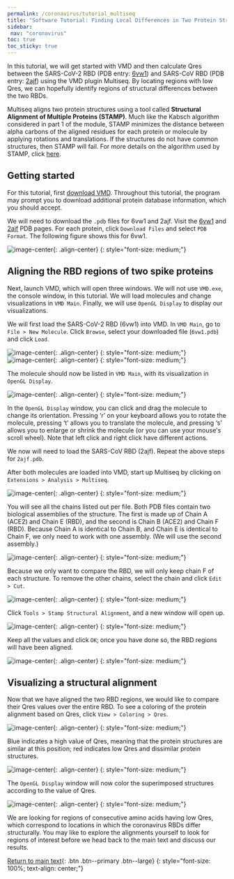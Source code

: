 ```yaml
---
permalink: /coronavirus/tutorial_multiseq
title: "Software Tutorial: Finding Local Differences in Two Protein Structures"
sidebar:
 nav: "coronavirus"
toc: true
toc_sticky: true
---
```


In this tutorial, we will get started with VMD and then calculate Qres between the SARS-CoV-2 RBD (PDB entry: <a href="https://www.rcsb.org/structure/6vw1" target="_blank">6vw1</a>) and SARS-CoV RBD (PDB entry: <a href="https://www.rcsb.org/structure/2ajf" target="_blank">2ajf</a>) using the VMD plugin Multiseq. By locating regions with low Qres, we can hopefully identify regions of structural differences between the two RBDs.

Multiseq aligns two protein structures using a tool called **Structural Alignment of Multiple Proteins (STAMP)**. Much like the Kabsch algorithm considered in part 1 of the module, STAMP minimizes the distance between alpha carbons of the aligned residues for each protein or molecule by applying rotations and translations. If the structures do not have common structures, then STAMP will fail. For more details on the algorithm used by STAMP, click <a href="http://www.compbio.dundee.ac.uk/manuals/stamp.4.4/stamp.pdf" target="_blank">here</a>.

## Getting started

For this tutorial, first <a href="https://www.ks.uiuc.edu/Development/Download/download.cgi?PackageName=VMD" target="_blank">download VMD</a>. Throughout this tutorial, the program may prompt you to download additional protein database information, which you should accept.

We will need to download the `.pdb` files for 6vw1 and 2ajf. Visit the <a href="https://www.rcsb.org/structure/6vw1" target="_blank">6vw1</a> and <a href="https://www.rcsb.org/structure/2ajf" target="_blank">2ajf</a> PDB pages. For each protein,  click `Download Files` and select `PDB Format`. The following figure shows this for 6vw1.

![image-center](../assets/images/Ridge0.png){: .align-center}
{: style="font-size: medium;"}

## Aligning the RBD regions of two spike proteins

Next, launch VMD, which will open three windows. We will not use `VMD.exe`, the console window, in this tutorial. We will load molecules and change visualizations in `VMD Main`. Finally, we will use `OpenGL Display` to display our visualizations.

We will first load the SARS-CoV-2 RBD (6vw1) into VMD. In `VMD Main`, go to `File > New Molecule`. Click `Browse`, select your downloaded file (`6vw1.pdb`) and click `Load`.

![image-center](../assets/images/Ridge1.png){: .align-center}
{: style="font-size: medium;"}
![image-center](../assets/images/Ridge2.png){: .align-center}
{: style="font-size: medium;"}

The molecule should now be listed in `VMD Main`, with its visualization in `OpenGL Display`.

![image-center](../assets/images/Ridge3.png){: .align-center}
{: style="font-size: medium;"}

In the `OpenGL Display` window, you can click and drag the molecule to change its orientation. Pressing ‘r’ on your keyboard allows you to rotate the molecule, pressing ‘t’ allows you to translate the molecule, and pressing ‘s’ allows you to enlarge or shrink the molecule (or you can use your mouse's scroll wheel). Note that left click and right click have different actions.

We now will need to load the SARS-CoV RBD (2ajf). Repeat the above steps for `2ajf.pdb`.

After both molecules are loaded into VMD, start up Multiseq by clicking on `Extensions > Analysis > Multiseq`.

![image-center](../assets/images/Qres1.png){: .align-center}
{: style="font-size: medium;"}

You will see all the chains listed out per file. Both PDB files contain two biological assemblies of the structure. The first is made up of Chain A (ACE2) and Chain E (RBD), and the second is Chain B (ACE2) and Chain F (RBD). Because Chain A is identical to Chain B, and Chain E is identical to Chain F, we only need to work with one assembly. (We will use the second assembly.)

![image-center](../assets/images/Qres2.png){: .align-center}
{: style="font-size: medium;"}

Because we only want to compare the RBD, we will only keep chain F of each structure. To remove the other chains, select the chain and click `Edit > Cut`.

![image-center](../assets/images/Qres3.png){: .align-center}
{: style="font-size: medium;"}

Click `Tools > Stamp Structural Alignment`, and a new window will open up.

![image-center](../assets/images/Qres4.png){: .align-center}
{: style="font-size: medium;"}

Keep all the values and click `OK`; once you have done so, the RBD regions will have been aligned.

![image-center](../assets/images/Qres5.png){: .align-center}
{: style="font-size: medium;"}

## Visualizing a structural alignment

Now that we have aligned the two RBD regions, we would like to compare their Qres values over the entire RBD. To see a coloring of the protein alignment based on Qres, click `View > Coloring > Qres`.

![image-center](../assets/images/Qres6.png){: .align-center}
{: style="font-size: medium;"}

Blue indicates a high value of Qres, meaning that the protein structures are similar at this position; red indicates low Qres and dissimilar protein structures.

![image-center](../assets/images/Qres7.png){: .align-center}
{: style="font-size: medium;"}

The `OpenGL Display` window will now color the superimposed structures according to the value of Qres.

![image-center](../assets/images/Qres8.png){: .align-center}
{: style="font-size: medium;"}

We are looking for regions of consecutive amino acids having low Qres, which correspond to locations in which the coronavirus RBDs differ structurally. You may like to explore the alignments yourself to look for regions of interest before we head back to the main text and discuss our results.

[Return to main text](multiseq#local-comparison-of-spike-proteins-leads-us-to-a-region-of-interest){: .btn .btn--primary .btn--large}
{: style="font-size: 100%; text-align: center;"}
